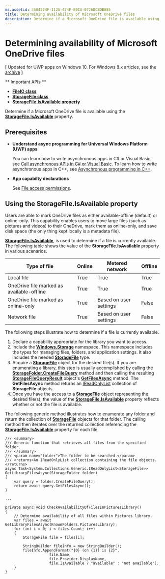 ```yaml
---
ms.assetid: 3604524F-112A-474F-B0CA-0726DC8DB885
title: Determining availability of Microsoft OneDrive files
description: Determine if a Microsoft OneDrive file is available using the StorageFile.IsAvailable property.
---
```

# Determining availability of Microsoft OneDrive files

\[ Updated for UWP apps on Windows 10. For Windows 8.x articles, see the [archive](http://go.microsoft.com/fwlink/p/?linkid=619132) \]


** Important APIs **

-   [**FileIO class**](https://msdn.microsoft.com/library/windows/apps/Hh701440)
-   [**StorageFile class**](https://msdn.microsoft.com/library/windows/apps/BR227171)
-   [**StorageFile.IsAvailable property**](https://msdn.microsoft.com/en-us/library/windows/apps/windows.storage.storagefile.isavailable.aspx)

Determine if a Microsoft OneDrive file is available using the [**StorageFile.IsAvailable**](https://msdn.microsoft.com/en-us/library/windows/apps/windows.storage.storagefile.isavailable.aspx) property.

## Prerequisites

-   **Understand async programming for Universal Windows Platform (UWP) apps**

    You can learn how to write asynchronous apps in C# or Visual Basic, see [Call asynchronous APIs in C# or Visual Basic](https://msdn.microsoft.com/library/windows/apps/Mt187337). To learn how to write asynchronous apps in C++, see [Asynchronous programming in C++](https://msdn.microsoft.com/library/windows/apps/Mt187334).

-   **App capabilty declarations**

    See [File access permissions](file-access-permissions.md).

## Using the StorageFile.IsAvailable property

Users are able to mark OneDrive files as either available-offline (default) or online-only. This capability enables users to move large files (such as pictures and videos) to their OneDrive, mark them as online-only, and save disk space (the only thing kept locally is a metadata file).

[**StorageFile.IsAvailable**](https://msdn.microsoft.com/en-us/library/windows/apps/windows.storage.storagefile.isavailable.aspx), is used to determine if a file is currently available. The following table shows the value of the **StorageFile.IsAvailable** property in various scenarios.

| Type of file                              | Online | Metered network        | Offline |
|-------------------------------------------|--------|------------------------|---------|
| Local file                                | True   | True                   | True    |
| OneDrive file marked as available-offline | True   | True                   | True    |
| OneDrive file marked as online-only       | True   | Based on user settings | False   |
| Network file                              | True   | Based on user settings | False   |

 

The following steps illustrate how to determine if a file is currently available.

1.  Declare a capability appropriate for the library you want to access.
2.  Include the [**Windows.Storage**](https://msdn.microsoft.com/library/windows/apps/BR227346) namespace. This namespace includes the types for managing files, folders, and application settings. It also includes the needed [**StorageFile**](https://msdn.microsoft.com/library/windows/apps/BR227171) type.
3.  Acquire a [**StorageFile**](https://msdn.microsoft.com/library/windows/apps/BR227171) object for the desired file(s). If you are enumerating a library, this step is usually accomplished by calling the [**StorageFolder.CreateFileQuery**](https://msdn.microsoft.com/library/windows/apps/BR227252) method and then calling the resulting [**StorageFileQueryResult**](https://msdn.microsoft.com/library/windows/apps/BR208046) object's [**GetFilesAsync**](https://msdn.microsoft.com/en-us/library/windows/apps/br227276.aspx) method. The **GetFilesAsync** method returns an [IReadOnlyList](http://go.microsoft.com/fwlink/p/?LinkId=324970) collection of **StorageFile** objects.
4.  Once you have the access to a [**StorageFile**](https://msdn.microsoft.com/library/windows/apps/BR227171) object representing the desired file(s), the value of the [**StorageFile.IsAvailable**](https://msdn.microsoft.com/en-us/library/windows/apps/windows.storage.storagefile.isavailable.aspx) property reflects whether or not the file is available.

The following generic method illustrates how to enumerate any folder and return the collection of [**StorageFile**](https://msdn.microsoft.com/library/windows/apps/BR227171) objects for that folder. The calling method then iterates over the returned collection referencing the [**StorageFile.IsAvailable**](https://msdn.microsoft.com/en-us/library/windows/apps/windows.storage.storagefile.isavailable.aspx) property for each file.

```CSharp
/// <summary>
/// Generic function that retrieves all files from the specified folder.
/// </summary>
/// <param name="folder">The folder to be searched.</param>
/// <returns>An IReadOnlyList collection containing the file objects.</returns>
async Task<System.Collections.Generic.IReadOnlyList<StorageFile>> GetLibraryFilesAsync(StorageFolder folder)
{
    var query = folder.CreateFileQuery();
    return await query.GetFilesAsync();
}

...

private async void CheckAvailabilityOfFilesInPicturesLibrary()
{
    // Determine availability of all files within Pictures library.
    var files = await GetLibraryFilesAsync(KnownFolders.PicturesLibrary);
    for (int i = 0; i < files.Count; i++)
    {
        StorageFile file = files[i];

        StringBuilder fileInfo = new StringBuilder();
        fileInfo.AppendFormat("{0} (on {1}) is {2}", 
                    file.Name, 
                    file.Provider.DisplayName, 
                    file.IsAvailable ? "available" : "not available");
    }
}
```

 

 






<!--HONumber=Jun16_HO1-->


